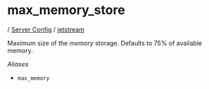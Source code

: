 # max_memory_store

/ [Server Config](../../README.md) / [jetstream](../README.md) 

Maximum size of the *memory* storage.
Defaults to 75% of available memory.

*Aliases*
- `max_memory`

